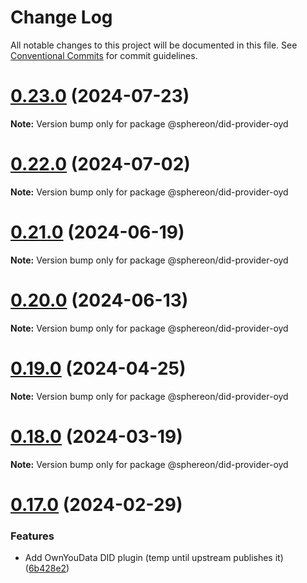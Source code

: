 # Change Log

All notable changes to this project will be documented in this file.
See [Conventional Commits](https://conventionalcommits.org) for commit guidelines.

# [0.23.0](https://github.com/OwnYourData/veramo/compare/v0.22.0...v0.23.0) (2024-07-23)

**Note:** Version bump only for package @sphereon/did-provider-oyd

# [0.22.0](https://github.com/OwnYourData/veramo/compare/v0.21.0...v0.22.0) (2024-07-02)

**Note:** Version bump only for package @sphereon/did-provider-oyd

# [0.21.0](https://github.com/OwnYourData/veramo/compare/v0.20.0...v0.21.0) (2024-06-19)

**Note:** Version bump only for package @sphereon/did-provider-oyd

# [0.20.0](https://github.com/OwnYourData/veramo/compare/v0.19.0...v0.20.0) (2024-06-13)

**Note:** Version bump only for package @sphereon/did-provider-oyd

# [0.19.0](https://github.com/OwnYourData/veramo/compare/v0.18.2...v0.19.0) (2024-04-25)

**Note:** Version bump only for package @sphereon/did-provider-oyd

# [0.18.0](https://github.com/OwnYourData/veramo/compare/v0.17.0...v0.18.0) (2024-03-19)

**Note:** Version bump only for package @sphereon/did-provider-oyd

# [0.17.0](https://github.com/OwnYourData/veramo/compare/v0.16.0...v0.17.0) (2024-02-29)

### Features

- Add OwnYouData DID plugin (temp until upstream publishes it) ([6b428e2](https://github.com/OwnYourData/veramo/commit/6b428e242d968594b29938e4861f44ae3e5a7106))
